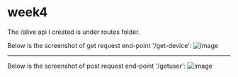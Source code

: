 # week4

The /alive api I created is under routes folder.

Below is the screenshot of get request end-point '/get-device':
![image](https://github.com/msitu22/week4/assets/112602900/c24a17e6-512f-49fb-91f8-01c768cd0272)

----------------------------------------------------------------------------------------------------
Below is the screenshot of post request end-point '/getuser':
![image](https://github.com/msitu22/week4/assets/112602900/d47a8a44-46f5-4e3f-b697-c8f79c6b9c59)
